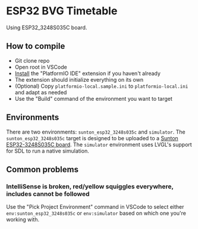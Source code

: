 # ESP32 BVG Timetable

Using ESP32_3248S035C board.

## How to compile
- Git clone repo
- Open root in VSCode
- [Install](https://platformio.org/install/ide?install=vscode) the "PlatformIO IDE" extension if you haven't already
- The extension should initialize everything on its own
- (Optional) Copy `platformio-local.sample.ini` to `platformio-local.ini` and adapt as needed
- Use the "Build" command of the environment you want to target

## Environments
There are two environments: `sunton_esp32_3248s035c` and `simulator`.
The `sunton_esp32_3248s035c` target is designed to be uploaded to a [Sunton ESP32-3248S035C board](https://www.aliexpress.com/item/1005004632953455.html).
The `simulator` environment uses LVGL's support for SDL to run a native simulation.

## Common problems
### IntelliSense is broken, red/yellow squiggles everywhere, includes cannot be followed
Use the "Pick Project Environment" command in VSCode to select either `env:sunton_esp32_3248s035c` or `env:simulator`
based on which one you're working with.

